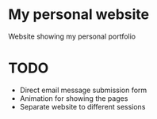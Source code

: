 # My personal website

Website showing my personal portfolio

# TODO

- Direct email message submission form
- Animation for showing the pages
- Separate website to different sessions
